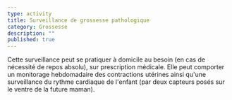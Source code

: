 ```yaml
---
type: activity
title: Surveillance de grossesse pathologique
category: Grossesse
description: ""
published: true
---
```




Cette surveillance peut se pratiquer à domicile au besoin (en cas de nécessité de repos absolu), sur prescription médicale. Elle peut comporter un monitorage hebdomadaire des contractions utérines ainsi qu'une surveillance du rythme cardiaque de l'enfant (par deux capteurs posés sur le ventre de la future maman).
